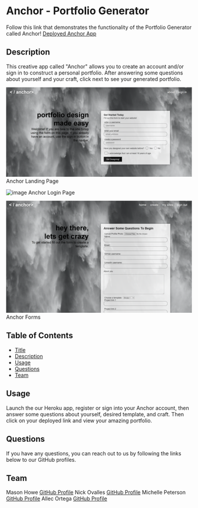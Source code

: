 # Anchor - Portfolio Generator

  Follow this link that demonstrates the functionality of the Portfolio Generator called Anchor! [Deployed Anchor App](https://blooming-peak-48470.herokuapp.com/) 

  ## Description
  This creative app called "Anchor" allows you to create an account and/or sign in to construct a personal portfolio. After answering some questions about yourself and your craft, click next to see your generated portfolio. 

  ![image](/client/style/images/landing.PNG)
    Anchor Landing Page

  ![image](/client/style/images/login.PNG)
    Anchor Login Page

  ![image](/client/style/images/form.PNG)
    Anchor Forms

  
  ## Table of Contents
  
  * [Title](#title)
  * [Description](#description)
  * [Usage](#usage)
  * [Questions](#questions)
  * [Team](#team)
 
  ## Usage
  Launch the our Heroku app, register or sign into your Anchor account, then answer some questions about yourself, desired template, and craft. Then click on your deployed link and view your amazing portfolio.  

  ## Questions
  If you have any questions, you can reach out to us by following the links below to our GitHub profiles.

  ## Team 
  Mason Howe [GitHub Profile](https://github.com/mhowe21)
  Nick Ovalles [GitHub Profile](https://github.com/lauramichellepeterson)
  Michelle Peterson [GitHub Profile](https://github.com/lauramichellepeterson)
  Allec Ortega [GitHub Profile](https://github.com/Aort69)